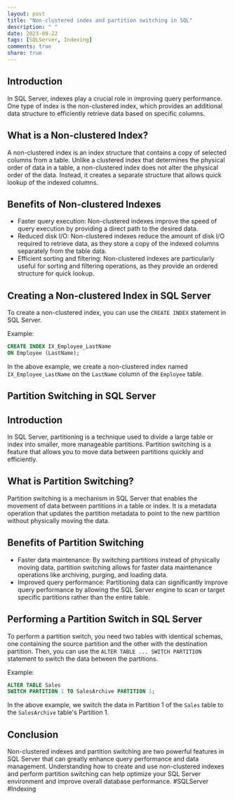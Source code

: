 ```yaml
---
layout: post
title: "Non-clustered index and partition switching in SQL"
description: " "
date: 2023-09-22
tags: [SQLServer, Indexing]
comments: true
share: true
---
```


## Introduction
In SQL Server, indexes play a crucial role in improving query performance. One type of index is the non-clustered index, which provides an additional data structure to efficiently retrieve data based on specific columns.

## What is a Non-clustered Index?
A non-clustered index is an index structure that contains a copy of selected columns from a table. Unlike a clustered index that determines the physical order of data in a table, a non-clustered index does not alter the physical order of the data. Instead, it creates a separate structure that allows quick lookup of the indexed columns.

## Benefits of Non-clustered Indexes
- Faster query execution: Non-clustered indexes improve the speed of query execution by providing a direct path to the desired data.
- Reduced disk I/O: Non-clustered indexes reduce the amount of disk I/O required to retrieve data, as they store a copy of the indexed columns separately from the table data.
- Efficient sorting and filtering: Non-clustered indexes are particularly useful for sorting and filtering operations, as they provide an ordered structure for quick lookup.

## Creating a Non-clustered Index in SQL Server
To create a non-clustered index, you can use the `CREATE INDEX` statement in SQL Server.

Example:
```sql
CREATE INDEX IX_Employee_LastName
ON Employee (LastName);
```

In the above example, we create a non-clustered index named `IX_Employee_LastName` on the `LastName` column of the `Employee` table.

## Partition Switching in SQL Server

## Introduction
In SQL Server, partitioning is a technique used to divide a large table or index into smaller, more manageable partitions. Partition switching is a feature that allows you to move data between partitions quickly and efficiently.

## What is Partition Switching?
Partition switching is a mechanism in SQL Server that enables the movement of data between partitions in a table or index. It is a metadata operation that updates the partition metadata to point to the new partition without physically moving the data.

## Benefits of Partition Switching
- Faster data maintenance: By switching partitions instead of physically moving data, partition switching allows for faster data maintenance operations like archiving, purging, and loading data.
- Improved query performance: Partitioning data can significantly improve query performance by allowing the SQL Server engine to scan or target specific partitions rather than the entire table.

## Performing a Partition Switch in SQL Server
To perform a partition switch, you need two tables with identical schemas, one containing the source partition and the other with the destination partition. Then, you can use the `ALTER TABLE ... SWITCH PARTITION` statement to switch the data between the partitions.

Example:
```sql
ALTER TABLE Sales
SWITCH PARTITION 1 TO SalesArchive PARTITION 1;
```

In the above example, we switch the data in Partition 1 of the `Sales` table to the `SalesArchive` table's Partition 1.

## Conclusion
Non-clustered indexes and partition switching are two powerful features in SQL Server that can greatly enhance query performance and data management. Understanding how to create and use non-clustered indexes and perform partition switching can help optimize your SQL Server environment and improve overall database performance. #SQLServer #Indexing